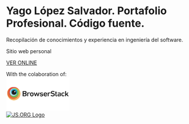 # Yago López Salvador. Portafolio Profesional. Código fuente.

Recopilación de conocimientos y experiencia en ingeniería del software.

Sitio web personal

<a href="https://yagolopez.github.io" target="_blank">VER ONLINE</a>

<div>With the colaboration of: </div>
<div><a href="https://www.browserstack.com/" target="_blank"><img src="browserstack-logo.png" height="90px"/></a></div>
<div><a href="https://js.org" target="_blank" title="JS.ORG | JavaScript Community"><img src="https://logo.js.org/bright_horz.png" width="102" alt="JS.ORG Logo"/></a></div>
